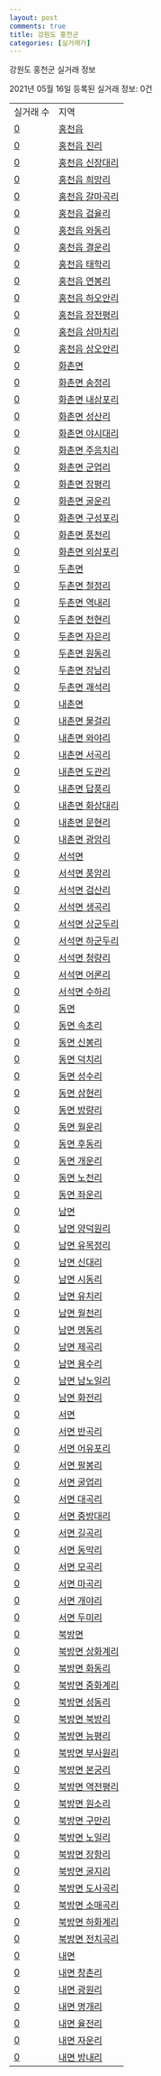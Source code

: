 ```yaml
---
layout: post
comments: true
title: 강원도 홍천군
categories: [실거래가]
---
```


강원도 홍천군 실거래 정보

2021년 05월 16일 등록된 실거래 정보: 0건


<table>
  <tr>
    <td>실거래 수</td>
    <td>지역</td>
  </tr>

  
  <tr>
    <td><a href="4272025000.html">0</a></td>
    <td><a href="4272025000.html">홍천읍</a></td>
  </tr>
    

  <tr>
    <td><a href="4272025021.html">0</a></td>
    <td><a href="4272025021.html">홍천읍 진리</a></td>
  </tr>
    

  <tr>
    <td><a href="4272025022.html">0</a></td>
    <td><a href="4272025022.html">홍천읍 신장대리</a></td>
  </tr>
    

  <tr>
    <td><a href="4272025023.html">0</a></td>
    <td><a href="4272025023.html">홍천읍 희망리</a></td>
  </tr>
    

  <tr>
    <td><a href="4272025024.html">0</a></td>
    <td><a href="4272025024.html">홍천읍 갈마곡리</a></td>
  </tr>
    

  <tr>
    <td><a href="4272025025.html">0</a></td>
    <td><a href="4272025025.html">홍천읍 검율리</a></td>
  </tr>
    

  <tr>
    <td><a href="4272025026.html">0</a></td>
    <td><a href="4272025026.html">홍천읍 와동리</a></td>
  </tr>
    

  <tr>
    <td><a href="4272025027.html">0</a></td>
    <td><a href="4272025027.html">홍천읍 결운리</a></td>
  </tr>
    

  <tr>
    <td><a href="4272025028.html">0</a></td>
    <td><a href="4272025028.html">홍천읍 태학리</a></td>
  </tr>
    

  <tr>
    <td><a href="4272025029.html">0</a></td>
    <td><a href="4272025029.html">홍천읍 연봉리</a></td>
  </tr>
    

  <tr>
    <td><a href="4272025030.html">0</a></td>
    <td><a href="4272025030.html">홍천읍 하오안리</a></td>
  </tr>
    

  <tr>
    <td><a href="4272025031.html">0</a></td>
    <td><a href="4272025031.html">홍천읍 장전평리</a></td>
  </tr>
    

  <tr>
    <td><a href="4272025032.html">0</a></td>
    <td><a href="4272025032.html">홍천읍 삼마치리</a></td>
  </tr>
    

  <tr>
    <td><a href="4272025033.html">0</a></td>
    <td><a href="4272025033.html">홍천읍 상오안리</a></td>
  </tr>
    

  <tr>
    <td><a href="4272031000.html">0</a></td>
    <td><a href="4272031000.html">화촌면</a></td>
  </tr>
    

  <tr>
    <td><a href="4272031021.html">0</a></td>
    <td><a href="4272031021.html">화촌면 송정리</a></td>
  </tr>
    

  <tr>
    <td><a href="4272031022.html">0</a></td>
    <td><a href="4272031022.html">화촌면 내삼포리</a></td>
  </tr>
    

  <tr>
    <td><a href="4272031023.html">0</a></td>
    <td><a href="4272031023.html">화촌면 성산리</a></td>
  </tr>
    

  <tr>
    <td><a href="4272031024.html">0</a></td>
    <td><a href="4272031024.html">화촌면 야시대리</a></td>
  </tr>
    

  <tr>
    <td><a href="4272031025.html">0</a></td>
    <td><a href="4272031025.html">화촌면 주음치리</a></td>
  </tr>
    

  <tr>
    <td><a href="4272031026.html">0</a></td>
    <td><a href="4272031026.html">화촌면 군업리</a></td>
  </tr>
    

  <tr>
    <td><a href="4272031027.html">0</a></td>
    <td><a href="4272031027.html">화촌면 장평리</a></td>
  </tr>
    

  <tr>
    <td><a href="4272031028.html">0</a></td>
    <td><a href="4272031028.html">화촌면 굴운리</a></td>
  </tr>
    

  <tr>
    <td><a href="4272031029.html">0</a></td>
    <td><a href="4272031029.html">화촌면 구성포리</a></td>
  </tr>
    

  <tr>
    <td><a href="4272031030.html">0</a></td>
    <td><a href="4272031030.html">화촌면 풍천리</a></td>
  </tr>
    

  <tr>
    <td><a href="4272031031.html">0</a></td>
    <td><a href="4272031031.html">화촌면 외삼포리</a></td>
  </tr>
    

  <tr>
    <td><a href="4272032000.html">0</a></td>
    <td><a href="4272032000.html">두촌면</a></td>
  </tr>
    

  <tr>
    <td><a href="4272032021.html">0</a></td>
    <td><a href="4272032021.html">두촌면 철정리</a></td>
  </tr>
    

  <tr>
    <td><a href="4272032022.html">0</a></td>
    <td><a href="4272032022.html">두촌면 역내리</a></td>
  </tr>
    

  <tr>
    <td><a href="4272032023.html">0</a></td>
    <td><a href="4272032023.html">두촌면 천현리</a></td>
  </tr>
    

  <tr>
    <td><a href="4272032024.html">0</a></td>
    <td><a href="4272032024.html">두촌면 자은리</a></td>
  </tr>
    

  <tr>
    <td><a href="4272032025.html">0</a></td>
    <td><a href="4272032025.html">두촌면 원동리</a></td>
  </tr>
    

  <tr>
    <td><a href="4272032026.html">0</a></td>
    <td><a href="4272032026.html">두촌면 장남리</a></td>
  </tr>
    

  <tr>
    <td><a href="4272032027.html">0</a></td>
    <td><a href="4272032027.html">두촌면 괘석리</a></td>
  </tr>
    

  <tr>
    <td><a href="4272033000.html">0</a></td>
    <td><a href="4272033000.html">내촌면</a></td>
  </tr>
    

  <tr>
    <td><a href="4272033021.html">0</a></td>
    <td><a href="4272033021.html">내촌면 물걸리</a></td>
  </tr>
    

  <tr>
    <td><a href="4272033022.html">0</a></td>
    <td><a href="4272033022.html">내촌면 와야리</a></td>
  </tr>
    

  <tr>
    <td><a href="4272033023.html">0</a></td>
    <td><a href="4272033023.html">내촌면 서곡리</a></td>
  </tr>
    

  <tr>
    <td><a href="4272033024.html">0</a></td>
    <td><a href="4272033024.html">내촌면 도관리</a></td>
  </tr>
    

  <tr>
    <td><a href="4272033025.html">0</a></td>
    <td><a href="4272033025.html">내촌면 답풍리</a></td>
  </tr>
    

  <tr>
    <td><a href="4272033026.html">0</a></td>
    <td><a href="4272033026.html">내촌면 화상대리</a></td>
  </tr>
    

  <tr>
    <td><a href="4272033027.html">0</a></td>
    <td><a href="4272033027.html">내촌면 문현리</a></td>
  </tr>
    

  <tr>
    <td><a href="4272033028.html">0</a></td>
    <td><a href="4272033028.html">내촌면 광암리</a></td>
  </tr>
    

  <tr>
    <td><a href="4272034000.html">0</a></td>
    <td><a href="4272034000.html">서석면</a></td>
  </tr>
    

  <tr>
    <td><a href="4272034021.html">0</a></td>
    <td><a href="4272034021.html">서석면 풍암리</a></td>
  </tr>
    

  <tr>
    <td><a href="4272034022.html">0</a></td>
    <td><a href="4272034022.html">서석면 검산리</a></td>
  </tr>
    

  <tr>
    <td><a href="4272034023.html">0</a></td>
    <td><a href="4272034023.html">서석면 생곡리</a></td>
  </tr>
    

  <tr>
    <td><a href="4272034024.html">0</a></td>
    <td><a href="4272034024.html">서석면 상군두리</a></td>
  </tr>
    

  <tr>
    <td><a href="4272034025.html">0</a></td>
    <td><a href="4272034025.html">서석면 하군두리</a></td>
  </tr>
    

  <tr>
    <td><a href="4272034026.html">0</a></td>
    <td><a href="4272034026.html">서석면 청량리</a></td>
  </tr>
    

  <tr>
    <td><a href="4272034027.html">0</a></td>
    <td><a href="4272034027.html">서석면 어론리</a></td>
  </tr>
    

  <tr>
    <td><a href="4272034028.html">0</a></td>
    <td><a href="4272034028.html">서석면 수하리</a></td>
  </tr>
    

  <tr>
    <td><a href="4272035000.html">0</a></td>
    <td><a href="4272035000.html">동면</a></td>
  </tr>
    

  <tr>
    <td><a href="4272035021.html">0</a></td>
    <td><a href="4272035021.html">동면 속초리</a></td>
  </tr>
    

  <tr>
    <td><a href="4272035022.html">0</a></td>
    <td><a href="4272035022.html">동면 신봉리</a></td>
  </tr>
    

  <tr>
    <td><a href="4272035023.html">0</a></td>
    <td><a href="4272035023.html">동면 덕치리</a></td>
  </tr>
    

  <tr>
    <td><a href="4272035024.html">0</a></td>
    <td><a href="4272035024.html">동면 성수리</a></td>
  </tr>
    

  <tr>
    <td><a href="4272035025.html">0</a></td>
    <td><a href="4272035025.html">동면 삼현리</a></td>
  </tr>
    

  <tr>
    <td><a href="4272035026.html">0</a></td>
    <td><a href="4272035026.html">동면 방량리</a></td>
  </tr>
    

  <tr>
    <td><a href="4272035027.html">0</a></td>
    <td><a href="4272035027.html">동면 월운리</a></td>
  </tr>
    

  <tr>
    <td><a href="4272035028.html">0</a></td>
    <td><a href="4272035028.html">동면 후동리</a></td>
  </tr>
    

  <tr>
    <td><a href="4272035029.html">0</a></td>
    <td><a href="4272035029.html">동면 개운리</a></td>
  </tr>
    

  <tr>
    <td><a href="4272035030.html">0</a></td>
    <td><a href="4272035030.html">동면 노천리</a></td>
  </tr>
    

  <tr>
    <td><a href="4272035031.html">0</a></td>
    <td><a href="4272035031.html">동면 좌운리</a></td>
  </tr>
    

  <tr>
    <td><a href="4272036000.html">0</a></td>
    <td><a href="4272036000.html">남면</a></td>
  </tr>
    

  <tr>
    <td><a href="4272036021.html">0</a></td>
    <td><a href="4272036021.html">남면 양덕원리</a></td>
  </tr>
    

  <tr>
    <td><a href="4272036022.html">0</a></td>
    <td><a href="4272036022.html">남면 유목정리</a></td>
  </tr>
    

  <tr>
    <td><a href="4272036023.html">0</a></td>
    <td><a href="4272036023.html">남면 신대리</a></td>
  </tr>
    

  <tr>
    <td><a href="4272036024.html">0</a></td>
    <td><a href="4272036024.html">남면 시동리</a></td>
  </tr>
    

  <tr>
    <td><a href="4272036025.html">0</a></td>
    <td><a href="4272036025.html">남면 유치리</a></td>
  </tr>
    

  <tr>
    <td><a href="4272036026.html">0</a></td>
    <td><a href="4272036026.html">남면 월천리</a></td>
  </tr>
    

  <tr>
    <td><a href="4272036027.html">0</a></td>
    <td><a href="4272036027.html">남면 명동리</a></td>
  </tr>
    

  <tr>
    <td><a href="4272036028.html">0</a></td>
    <td><a href="4272036028.html">남면 제곡리</a></td>
  </tr>
    

  <tr>
    <td><a href="4272036029.html">0</a></td>
    <td><a href="4272036029.html">남면 용수리</a></td>
  </tr>
    

  <tr>
    <td><a href="4272036030.html">0</a></td>
    <td><a href="4272036030.html">남면 남노일리</a></td>
  </tr>
    

  <tr>
    <td><a href="4272036031.html">0</a></td>
    <td><a href="4272036031.html">남면 화전리</a></td>
  </tr>
    

  <tr>
    <td><a href="4272037000.html">0</a></td>
    <td><a href="4272037000.html">서면</a></td>
  </tr>
    

  <tr>
    <td><a href="4272037021.html">0</a></td>
    <td><a href="4272037021.html">서면 반곡리</a></td>
  </tr>
    

  <tr>
    <td><a href="4272037022.html">0</a></td>
    <td><a href="4272037022.html">서면 어유포리</a></td>
  </tr>
    

  <tr>
    <td><a href="4272037023.html">0</a></td>
    <td><a href="4272037023.html">서면 팔봉리</a></td>
  </tr>
    

  <tr>
    <td><a href="4272037024.html">0</a></td>
    <td><a href="4272037024.html">서면 굴업리</a></td>
  </tr>
    

  <tr>
    <td><a href="4272037025.html">0</a></td>
    <td><a href="4272037025.html">서면 대곡리</a></td>
  </tr>
    

  <tr>
    <td><a href="4272037026.html">0</a></td>
    <td><a href="4272037026.html">서면 중방대리</a></td>
  </tr>
    

  <tr>
    <td><a href="4272037027.html">0</a></td>
    <td><a href="4272037027.html">서면 길곡리</a></td>
  </tr>
    

  <tr>
    <td><a href="4272037028.html">0</a></td>
    <td><a href="4272037028.html">서면 동막리</a></td>
  </tr>
    

  <tr>
    <td><a href="4272037029.html">0</a></td>
    <td><a href="4272037029.html">서면 모곡리</a></td>
  </tr>
    

  <tr>
    <td><a href="4272037030.html">0</a></td>
    <td><a href="4272037030.html">서면 마곡리</a></td>
  </tr>
    

  <tr>
    <td><a href="4272037031.html">0</a></td>
    <td><a href="4272037031.html">서면 개야리</a></td>
  </tr>
    

  <tr>
    <td><a href="4272037032.html">0</a></td>
    <td><a href="4272037032.html">서면 두미리</a></td>
  </tr>
    

  <tr>
    <td><a href="4272038000.html">0</a></td>
    <td><a href="4272038000.html">북방면</a></td>
  </tr>
    

  <tr>
    <td><a href="4272038021.html">0</a></td>
    <td><a href="4272038021.html">북방면 상화계리</a></td>
  </tr>
    

  <tr>
    <td><a href="4272038022.html">0</a></td>
    <td><a href="4272038022.html">북방면 화동리</a></td>
  </tr>
    

  <tr>
    <td><a href="4272038023.html">0</a></td>
    <td><a href="4272038023.html">북방면 중화계리</a></td>
  </tr>
    

  <tr>
    <td><a href="4272038024.html">0</a></td>
    <td><a href="4272038024.html">북방면 성동리</a></td>
  </tr>
    

  <tr>
    <td><a href="4272038025.html">0</a></td>
    <td><a href="4272038025.html">북방면 북방리</a></td>
  </tr>
    

  <tr>
    <td><a href="4272038026.html">0</a></td>
    <td><a href="4272038026.html">북방면 능평리</a></td>
  </tr>
    

  <tr>
    <td><a href="4272038027.html">0</a></td>
    <td><a href="4272038027.html">북방면 부사원리</a></td>
  </tr>
    

  <tr>
    <td><a href="4272038028.html">0</a></td>
    <td><a href="4272038028.html">북방면 본궁리</a></td>
  </tr>
    

  <tr>
    <td><a href="4272038029.html">0</a></td>
    <td><a href="4272038029.html">북방면 역전평리</a></td>
  </tr>
    

  <tr>
    <td><a href="4272038030.html">0</a></td>
    <td><a href="4272038030.html">북방면 원소리</a></td>
  </tr>
    

  <tr>
    <td><a href="4272038031.html">0</a></td>
    <td><a href="4272038031.html">북방면 구만리</a></td>
  </tr>
    

  <tr>
    <td><a href="4272038032.html">0</a></td>
    <td><a href="4272038032.html">북방면 노일리</a></td>
  </tr>
    

  <tr>
    <td><a href="4272038033.html">0</a></td>
    <td><a href="4272038033.html">북방면 장항리</a></td>
  </tr>
    

  <tr>
    <td><a href="4272038034.html">0</a></td>
    <td><a href="4272038034.html">북방면 굴지리</a></td>
  </tr>
    

  <tr>
    <td><a href="4272038035.html">0</a></td>
    <td><a href="4272038035.html">북방면 도사곡리</a></td>
  </tr>
    

  <tr>
    <td><a href="4272038036.html">0</a></td>
    <td><a href="4272038036.html">북방면 소매곡리</a></td>
  </tr>
    

  <tr>
    <td><a href="4272038037.html">0</a></td>
    <td><a href="4272038037.html">북방면 하화계리</a></td>
  </tr>
    

  <tr>
    <td><a href="4272038038.html">0</a></td>
    <td><a href="4272038038.html">북방면 전치곡리</a></td>
  </tr>
    

  <tr>
    <td><a href="4272039000.html">0</a></td>
    <td><a href="4272039000.html">내면</a></td>
  </tr>
    

  <tr>
    <td><a href="4272039021.html">0</a></td>
    <td><a href="4272039021.html">내면 창촌리</a></td>
  </tr>
    

  <tr>
    <td><a href="4272039022.html">0</a></td>
    <td><a href="4272039022.html">내면 광원리</a></td>
  </tr>
    

  <tr>
    <td><a href="4272039023.html">0</a></td>
    <td><a href="4272039023.html">내면 명개리</a></td>
  </tr>
    

  <tr>
    <td><a href="4272039024.html">0</a></td>
    <td><a href="4272039024.html">내면 율전리</a></td>
  </tr>
    

  <tr>
    <td><a href="4272039025.html">0</a></td>
    <td><a href="4272039025.html">내면 자운리</a></td>
  </tr>
    

  <tr>
    <td><a href="4272039026.html">0</a></td>
    <td><a href="4272039026.html">내면 방내리</a></td>
  </tr>
    


</table>
    